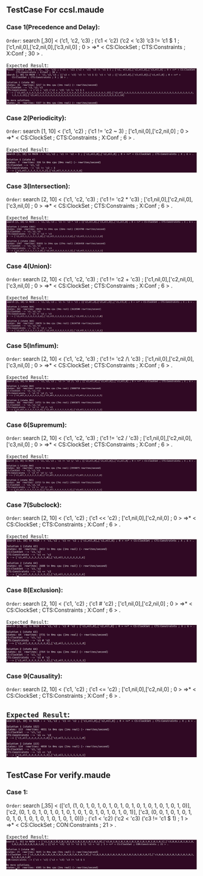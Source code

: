 ## TestCase For ccsl.maude

### Case 1(Precedence and Delay):
   
`Order`: search [,30] < (’c1, ’c2, ’c3) ; (’c1 < ’c2) (’c2 < ’c3) ’c3 != ’c1 $ 1 ; [’c1,nil,0],[’c2,nil,0],[’c3,nil,0] ; 0 > =>* < CS:ClockSet ; CTS:Constraints ; X:Conf ; 30 > .

`Expected Result`: ![Case1](Images/CCSL_1.JPG)

### Case 2(Periodicity):

`Order`: search [1, 10] < ('c1, 'c2) ; ('c1 != 'c2 ~ 3) ; ['c1,nil,0],['c2,nil,0] ; 0 > =>* < CS:ClockSet ; CTS:Constraints ; X:Conf ; 6 > .

`Expected Result`: ![Case1](Images/CCSL_Periodicity.JPG)


### Case 3(Intersection):

`Order`: search [2, 10] < ('c1, 'c2, 'c3) ; ('c1 != 'c2 * 'c3) ; ['c1,nil,0],['c2,nil,0],['c3,nil,0] ; 0 > =>* < CS:ClockSet ; CTS:Constraints ; X:Conf ; 6 > .

`Expected Result`: ![Case1](Images/CCSL_Intersection.JPG)

### Case 4(Union):

`Order`: search [2, 10] < ('c1, 'c2, 'c3) ; ('c1 != 'c2 + 'c3) ; ['c1,nil,0],['c2,nil,0],['c3,nil,0] ; 0 > =>* < CS:ClockSet ; CTS:Constraints ; X:Conf ; 6 > .

`Expected Result`: ![Case1](Images/CCSL_Union.JPG)

### Case 5(Infimum):

`Order`: search [2, 10] < ('c1, 'c2, 'c3) ; ('c1 != 'c2 /\ 'c3) ; ['c1,nil,0],['c2,nil,0],['c3,nil,0] ; 0 > =>* < CS:ClockSet ; CTS:Constraints ; X:Conf ; 6 > .

`Expected Result`: ![Case1](Images/CCSL_Infimum.JPG)

### Case 6(Supremum):

`Order`: search [2, 10] < ('c1, 'c2, 'c3) ; ('c1 != 'c2 \/ 'c3) ; ['c1,nil,0],['c2,nil,0],['c3,nil,0] ; 0 > =>* < CS:ClockSet ; CTS:Constraints ; X:Conf ; 6 > .

`Expected Result`: ![Case1](Images/CCSL_Supremum.JPG)

### Case 7(Subclock):

`Order`: search [2, 10] < ('c1, 'c2) ; ('c1 << 'c2) ; ['c1,nil,0],['c2,nil,0] ; 0 > =>* < CS:ClockSet ; CTS:Constraints ; X:Conf ; 6 > .

`Expected Result`: ![Case1](Images/CCSL_Subclock.JPG)

### Case 8(Exclusion):

`Order`: search [2, 10] < ('c1, 'c2) ; ('c1 # 'c2) ; ['c1,nil,0],['c2,nil,0] ; 0 > =>* < CS:ClockSet ; CTS:Constraints ; X:Conf ; 6 > .

`Expected Result`: ![Case1](Images/CCSL_Exclusion.JPG)

### Case 9(Causality):

`Order`: search [2, 10] < ('c1, 'c2) ; ('c1 <= 'c2) ; ['c1,nil,0],['c2,nil,0] ; 0 > =>* < CS:ClockSet ; CTS:Constraints ; X:Conf ; 6 > .

`Expected Result`: ![Case1](Images/CCSL_Causality.JPG)
---

## TestCase For verify.maude

### Case 1:
   
`Order`: search [,35] < (['c1, (1, 0, 1, 0, 1, 0, 1, 0, 1, 0, 1, 0, 1, 0, 1, 0, 1, 0, 1, 0)], ['c2, (0, 1, 0, 1, 0, 1, 0, 1, 0, 1, 0, 1, 0, 1, 0, 1, 0, 1, 0, 1)], ['c3, (0, 0, 1, 0, 1, 0, 1, 0, 1, 0, 1, 0, 1, 0, 1, 0, 1, 0, 1, 0)]) ; ('c1 < 'c2) ('c2 < 'c3) ('c3 != 'c1 $ 1) ; 1 > =>* < CS:ClockSet ; CON:Constraints ; 21 > .

`Expected Result`: ![Case1](Images/VERIFY_1.JPG)
